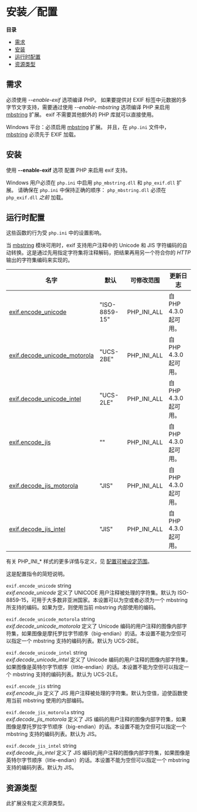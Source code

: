 安装／配置
==========

**目录**

-   [需求](/exif/setup.html#需求)
-   [安装](/exif/setup.html#安装)
-   [运行时配置](/exif/setup.html#运行时配置)
-   [资源类型](/exif/setup.html#资源类型)

需求
----

必须使用 *--enable-exif* 选项编译 PHP。 如果要提供对 EXIF
标签中元数据的多字节文字支持，需要通过使用 *--enable-mbstring* 选项编译
PHP 来启用 <a href="/ref/mbstring.html" class="link">mbstring</a> 扩展。
exif 不需要其他额外的 PHP 库就可以直接使用。

Windows 平台：必须启用
<a href="/ref/mbstring.html" class="link">mbstring</a> 扩展。 并且，在
`php.ini` 文件中，
<a href="/ref/mbstring.html" class="link">mbstring</a> 必须先于 EXIF
加载。

安装
----

使用 **--enable-exif** 选项 配置 PHP 来启用 exif 支持。

Windows 用户必须在 `php.ini` 中启用 `php_mbstring.dll` 和 `php_exif.dll`
扩展。 请确保在 `php.ini` 中保持正确的顺序： `php_mbstring.dll` 必须在
`php_exif.dll` *之前* 加载。

运行时配置
----------

这些函数的行为受 `php.ini` 中的设置影响。

当 <a href="/ref/mbstring.html" class="link">mbstring</a>
模块可用时，exif 支持用户注释中的 Unicode 和 JIS
字符编码的自动转换。这是通过先用指定字符集将注释解码，把结果再用另一个符合你的
*HTTP* 输出的字符集编码来实现的。

| 名字                                                                      | 默认          | 可修改范围    | 更新日志              |
|---------------------------------------------------------------------------|---------------|---------------|-----------------------|
| <a href="/exif/setup.html#" class="link">exif.encode_unicode</a>          | "ISO-8859-15" | PHP\_INI\_ALL | 自 PHP 4.3.0 起可用。 |
| <a href="/exif/setup.html#" class="link">exif.decode_unicode_motorola</a> | "UCS-2BE"     | PHP\_INI\_ALL | 自 PHP 4.3.0 起可用。 |
| <a href="/exif/setup.html#" class="link">exif.decode_unicode_intel</a>    | "UCS-2LE"     | PHP\_INI\_ALL | 自 PHP 4.3.0 起可用。 |
| <a href="/exif/setup.html#" class="link">exif.encode_jis</a>              | ""            | PHP\_INI\_ALL | 自 PHP 4.3.0 起可用。 |
| <a href="/exif/setup.html#" class="link">exif.decode_jis_motorola</a>     | "JIS"         | PHP\_INI\_ALL | 自 PHP 4.3.0 起可用。 |
| <a href="/exif/setup.html#" class="link">exif.decode_jis_intel</a>        | "JIS"         | PHP\_INI\_ALL | 自 PHP 4.3.0 起可用。 |

有关 PHP\_INI\_\* 样式的更多详情与定义，见
<a href="/configuration/changes/modes.html" class="xref">配置可被设定范围</a>。

这是配置指令的简短说明。

`exif.encode_unicode` <span class="type">string</span>  
*exif.encode\_unicode* 定义了 UNICODE 用户注释被处理的字符集。默认为
ISO-8859-15，可用于大多数非亚洲国家。本设置可以为空或者必须为一个
mbstring 所支持的编码。如果为空，则使用当前 mbstring 内部使用的编码。

`exif.decode_unicode_motorola` <span class="type">string</span>  
*exif.decode\_unicode\_motorola* 定义了 Unicode
编码的用户注释的图像内部字符集，如果图像是摩托罗拉字节顺序（big-endian）的话。本设置不能为空但可以指定一个
mbstring 支持的编码列表。默认为 UCS-2BE。

`exif.decode_unicode_intel` <span class="type">string</span>  
*exif.decode\_unicode\_intel* 定义了 Unicode
编码的用户注释的图像内部字符集，如果图像是英特尔字节顺序（little-endian）的话。本设置不能为空但可以指定一个
mbstring 支持的编码列表。默认为 UCS-2LE。

`exif.encode_jis` <span class="type">string</span>  
*exif.encode\_jis* 定义了 JIS
用户注释被处理的字符集。默认为空值，迫使函数使用当前 mbstring
使用的内部编码。

`exif.decode_jis_motorola` <span class="type">string</span>  
*exif.decode\_jis\_motorola* 定义了 JIS
编码的用户注释的图像内部字符集，如果图像是摩托罗拉字节顺序（big-endian）的话。本设置不能为空但可以指定一个
mbstring 支持的编码列表。默认为 JIS。

`exif.decode_jis_intel` <span class="type">string</span>  
*exif.decode\_jis\_intel* 定义了 JIS
编码的用户注释的图像内部字符集，如果图像是英特尔字节顺序（litle-endian）的话。本设置不能为空但可以指定一个
mbstring 支持的编码列表。默认为 JIS。

资源类型
--------

此扩展没有定义资源类型。
